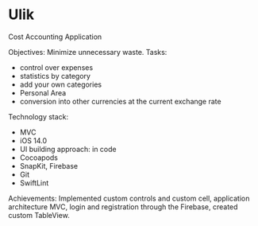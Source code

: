 # Ulik
Сost Accounting Application

Objectives:
Minimize unnecessary waste.
Tasks:
- control over expenses
- statistics by category
- add your own categories
- Personal Area
- conversion into other currencies at the current exchange rate

Technology stack:
- MVC
- iOS 14.0
- UI building approach:  in code
- Cocoapods
- SnapKit, Firebase
- Git
- SwiftLint

Achievements:
Implemented custom controls and custom cell, application architecture MVC, login and registration through the Firebase, created custom TableView.

